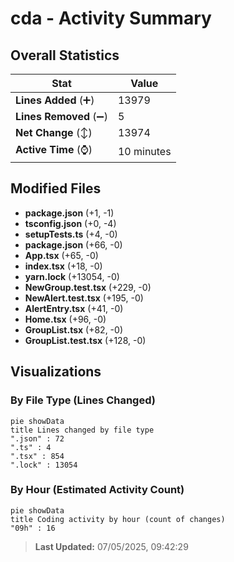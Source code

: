 # cda - Activity Summary 

## Overall Statistics

| Stat                   | Value                                                             |
| ---------------------- | ----------------------------------------------------------------- |
| **Lines Added** (➕)   | 13979                                          |
| **Lines Removed** (➖) | 5                                        |
| **Net Change** (↕)    | 13974                |
| **Active Time** (⌚)   | 10 minutes |


## Modified Files
- **package.json** (+1, -1)
- **tsconfig.json** (+0, -4)
- **setupTests.ts** (+4, -0)
- **package.json** (+66, -0)
- **App.tsx** (+65, -0)
- **index.tsx** (+18, -0)
- **yarn.lock** (+13054, -0)
- **NewGroup.test.tsx** (+229, -0)
- **NewAlert.test.tsx** (+195, -0)
- **AlertEntry.tsx** (+41, -0)
- **Home.tsx** (+96, -0)
- **GroupList.tsx** (+82, -0)
- **GroupList.test.tsx** (+128, -0)

## Visualizations

### By File Type (Lines Changed)

```mermaid
pie showData
title Lines changed by file type
".json" : 72
".ts" : 4
".tsx" : 854
".lock" : 13054
```

### By Hour (Estimated Activity Count)

```mermaid
pie showData
title Coding activity by hour (count of changes)
"09h" : 16
```


> **Last Updated:** 07/05/2025, 09:42:29